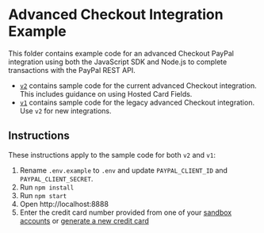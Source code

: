 # Advanced Checkout Integration Example

This folder contains example code for an advanced Checkout PayPal integration using both the JavaScript SDK and Node.js to complete transactions with the PayPal REST API.

* [`v2`](v2/README.md) contains sample code for the current advanced Checkout integration. This includes guidance on using Hosted Card Fields.
* [`v1`](v1/README.md) contains sample code for the legacy advanced Checkout integration. Use `v2` for new integrations.

## Instructions

These instructions apply to the sample code for both `v2` and `v1`:

1. Rename `.env.example` to `.env` and update `PAYPAL_CLIENT_ID` and `PAYPAL_CLIENT_SECRET`.
2. Run `npm install`
3. Run `npm start`
4. Open http://localhost:8888
5. Enter the credit card number provided from one of your [sandbox accounts](https://developer.paypal.com/dashboard/accounts) or [generate a new credit card](https://developer.paypal.com/dashboard/creditCardGenerator)
